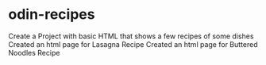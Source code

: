 # odin-recipes
Create a Project with basic HTML that shows a few recipes of some dishes
Created an html page for Lasagna Recipe
Created an html page for Buttered Noodles Recipe
